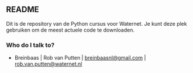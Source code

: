 ## README ##

Dit is de repository van de Python cursus voor Waternet. Je kunt deze plek gebruiken om de meest actuele code te downloaden.

### Who do I talk to? ###

* Breinbaas | Rob van Putten | breinbaasnl@gmail.com | rob.van.putten@waternet.nl
